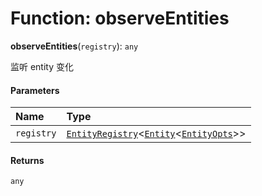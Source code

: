 # Function: observeEntities

**observeEntities**(`registry`): `any`

监听 entity 变化

#### Parameters

| Name | Type |
| :------ | :------ |
| `registry` | [`EntityRegistry`](/auto-docs/fixed-layout-editor/interfaces/EntityRegistry.md)<[`Entity`](/auto-docs/fixed-layout-editor/classes/Entity-1.md)<[`EntityOpts`](/auto-docs/fixed-layout-editor/interfaces/EntityOpts.md)>> |

#### Returns

`any`
